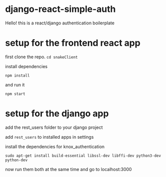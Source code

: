 # django-react-simple-auth

Hello! 
this is a react/django authentication boilerplate

# setup for the frontend react app

first clone the repo.
`cd snakeClient`

install dependencies 

`npm install`

and run it 

`npm start`

# setup for the django app

add the rest_users folder to your django project 

add `rest_users` to installed apps in settings 

install the dependencies for knox_authentication 

`sudo apt-get install build-essential libssl-dev libffi-dev python3-dev python-dev`

now run them both at the same time and go to localhost:3000
